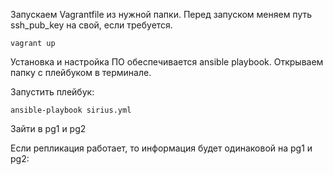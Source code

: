 Запускаем Vagrantfile из нужной папки. Перед запуском меняем путь ssh_pub_key на свой, если требуется.

    vagrant up
  
Установка и настройка ПО обеспечивается ansible playbook.
Открываем папку с плейбуком в терминале.

Запустить плейбук:

    ansible-playbook sirius.yml
  
Зайти в pg1 и pg2
  
Если репликация работает, то информация будет одинаковой на pg1 и pg2:

![]()

